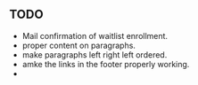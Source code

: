 ## TODO

* Mail confirmation of waitlist enrollment. 
* proper content on paragraphs.
* make paragraphs left right left ordered.
* amke the links in the footer properly working.
* 
